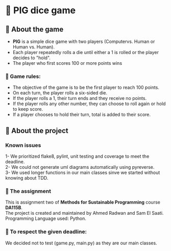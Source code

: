 # 🐷 PIG dice game

## 🎲 About the game  
- **PIG** is a simple dice game with two players (Computervs. Human or Human vs. Human). 
- Each player repeatedly rolls a die until either a 1 is rolled or the player decides to "hold". 
- The player who first scores 100 or more points wins

### 📖 Game rules:
- The objective of the game is to be the first player to reach 100 points.                                     
- On each turn, the player rolls a six-sided die. 
- If the player rolls a 1, their turn ends and they receive no points.                                       
- If the player rolls any other number, they can choose to roll again or hold to keep score.                                                              
- If a player chooses to hold their turn, total is added to their score.


## 🐍 About the project

###   Known issues

1- We prioritized flake8, pylint, unit testing and coverage to meet the deadline.
<br>2- We could not generate uml diagrams automatically using pyreverse.
<br>3- We used longer functions in our main classes sinve we started without knowing about TDD.

### 📝 The assignment

This is assignment two of **Methods for Sustainable Programming** course **DA115B**.
<br>The project is created and maintained by Ahmed Radwan and Sam El Saati.
<br>Programming Language used: Python.

### 🙏 To respect the given deadline:
We decided not to test (game.py, main.py) as they are our main classes.





